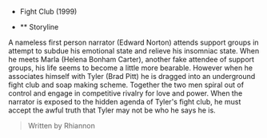 * Fight Club (1999)


- ** Storyline

A nameless first person narrator (Edward Norton) attends support groups in attempt to subdue his emotional state and relieve his insomniac state. When he meets Marla (Helena Bonham Carter), another fake attendee of support groups, his life seems to become a little more bearable. However when he associates himself with Tyler (Brad Pitt) he is dragged into an underground fight club and soap making scheme. Together the two men spiral out of control and engage in competitive rivalry for love and power. When the narrator is exposed to the hidden agenda of Tyler's fight club, he must accept the awful truth that Tyler may not be who he says he is.

> Written by Rhiannon


